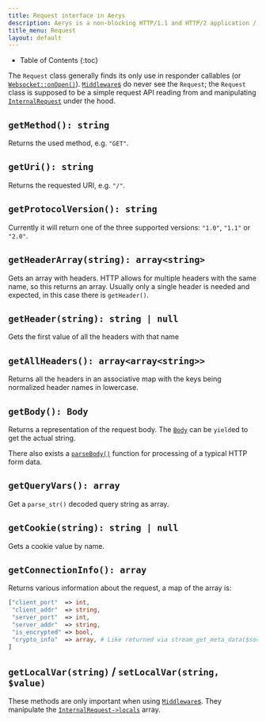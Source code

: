 ```yaml
---
title: Request interface in Aerys
description: Aerys is a non-blocking HTTP/1.1 and HTTP/2 application / websocket / static file server.
title_menu: Request
layout: default
---
```


* Table of Contents
{:toc}

The `Request` class generally finds its only use in responder callables (or [`Websocket::onOpen()`](websocket.html#onopen)). [`Middleware`s](middleware.html) do never see the `Request`; the `Request` class is supposed to be a simple request API reading from and manipulating [`InternalRequest`](internalrequest.html) under the hood.

## `getMethod(): string`

Returns the used method, e.g. `"GET"`.

## `getUri(): string`

Returns the requested URI, e.g. `"/"`.

## `getProtocolVersion(): string`

Currently it will return one of the three supported versions: `"1.0"`, `"1.1"` or `"2.0"`.

## `getHeaderArray(string): array<string>`

Gets an array with headers. HTTP allows for multiple headers with the same name, so this returns an array. Usually only a single header is needed and expected, in this case there is `getHeader()`.

## `getHeader(string): string | null`

Gets the first value of all the headers with that name

## `getAllHeaders(): array<array<string>>`

Returns all the headers in an associative map with the keys being normalized header names in lowercase.

## `getBody(): Body`

Returns a representation of the request body. The [`Body`](body-message.html) can be `yield`ed to get the actual string.

There also exists a [`parseBody()`](parsedbody.html) function for processing of a typical HTTP form data.

## `getQueryVars(): array`

Get a `parse_str()` decoded query string as array.

## `getCookie(string): string | null`

Gets a cookie value by name.

## `getConnectionInfo(): array`

Returns various information about the request, a map of the array is:

```php
["client_port"  => int,
 "client_addr"  => string,
 "server_port"  => int,
 "server_addr"  => string,
 "is_encrypted" => bool,
 "crypto_info"  => array, # Like returned via stream_get_meta_data($socket)["crypto"]
]
```

## `getLocalVar(string)` / `setLocalVar(string, $value)`

These methods are only important when using [`Middleware`s](Middleware.html). They manipulate the [`InternalRequest->locals`](internalrequest.html#locals) array.
